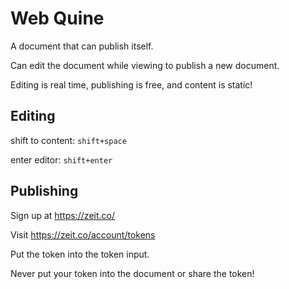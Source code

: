 # Web Quine

A document that can publish itself.

Can edit the document while viewing to publish a new document.

Editing is real time, publishing is free, and content is static!

## Editing

shift to content: `shift+space`

enter editor: `shift+enter`

## Publishing

Sign up at https://zeit.co/

Visit https://zeit.co/account/tokens

Put the token into the token input.

Never put your token into the document or share the token!